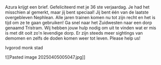 Azura krijgt een brief. Gefeliciteerd met je 36 ste verjaardag. Je had het misschien al gemerkt, maar jij bent speciaal! Jij bent één van de laatste overgebleven Nephlean. Alle jaren trainen komen nu tot zijn recht en het is tijd om ze te gaan gebruiken!  Ga snel naar het Zuidwesten naar een dorp genaamd Tristram. Wij hebben jouw hulp nodig om uit te vinden wat er mis is met dit ooit zo'n levendige dorp. Er zijn steeds meer sightings van demomen en zelfs de doden komen weer tot leven. Please help us!

Ivgorod monk stad


![[Pasted image 20250405005047.jpg]]


